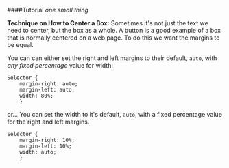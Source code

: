 ####Tutorial
*one small thing*

**Technique on How to Center a Box:**
Sometimes it's not just the text we need to center, but the box as a whole. A button is a good example of a box that is normally centered on a web page. To do this we want the margins to be equal.

You can can either set the right and left margins to their default, `auto`, with *any fixed percentage* value for width:

```
Selector {
    margin-right: auto;
    margin-left: auto;
    width: 80%;
    }
```

or...
You can set the width to it's default, `auto`, with a fixed percentage value for the right and left margins.

```
Selector {
    margin-right: 10%;
    margin-left: 10%;
    width: auto;
    }
```

